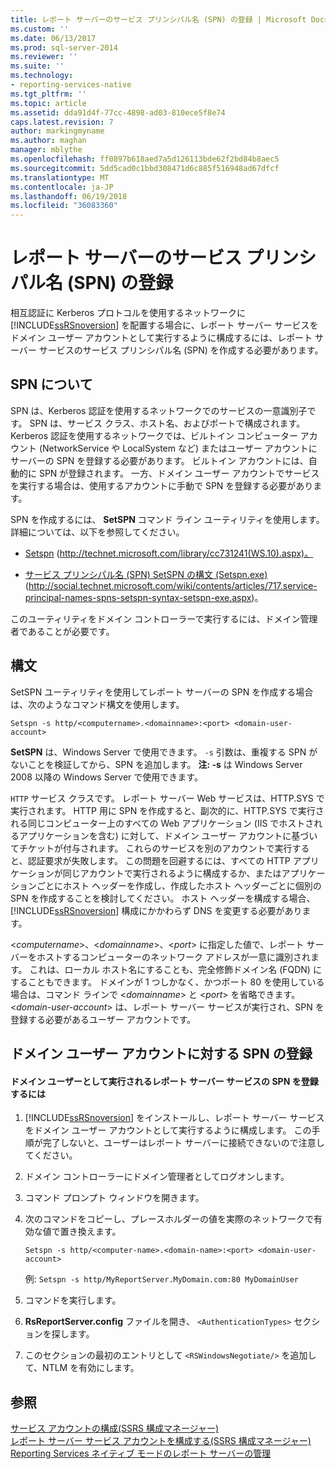 ```yaml
---
title: レポート サーバーのサービス プリンシパル名 (SPN) の登録 | Microsoft Docs
ms.custom: ''
ms.date: 06/13/2017
ms.prod: sql-server-2014
ms.reviewer: ''
ms.suite: ''
ms.technology:
- reporting-services-native
ms.tgt_pltfrm: ''
ms.topic: article
ms.assetid: dda91d4f-77cc-4898-ad03-810ece5f8e74
caps.latest.revision: 7
author: markingmyname
ms.author: maghan
manager: mblythe
ms.openlocfilehash: ff0897b618aed7a5d126113bde62f2bd84b8aec5
ms.sourcegitcommit: 5dd5cad0c1bbd308471d6c885f516948ad67dfcf
ms.translationtype: MT
ms.contentlocale: ja-JP
ms.lasthandoff: 06/19/2018
ms.locfileid: "36083360"
---
```

# <a name="register-a-service-principal-name-spn-for-a-report-server"></a>レポート サーバーのサービス プリンシパル名 (SPN) の登録
  相互認証に Kerberos プロトコルを使用するネットワークに [!INCLUDE[ssRSnoversion](../../includes/ssrsnoversion-md.md)] を配置する場合に、レポート サーバー サービスをドメイン ユーザー アカウントとして実行するように構成するには、レポート サーバー サービスのサービス プリンシパル名 (SPN) を作成する必要があります。  
  
## <a name="about-spns"></a>SPN について  
 SPN は、Kerberos 認証を使用するネットワークでのサービスの一意識別子です。 SPN は、サービス クラス、ホスト名、およびポートで構成されます。 Kerberos 認証を使用するネットワークでは、ビルトイン コンピューター アカウント (NetworkService や LocalSystem など) またはユーザー アカウントにサーバーの SPN を登録する必要があります。 ビルトイン アカウントには、自動的に SPN が登録されます。 一方、ドメイン ユーザー アカウントでサービスを実行する場合は、使用するアカウントに手動で SPN を登録する必要があります。  
  
 SPN を作成するには、 **SetSPN** コマンド ライン ユーティリティを使用します。 詳細については、以下を参照してください。  
  
-   [Setspn](http://technet.microsoft.com/library/cc731241\(WS.10\).aspx) (http://technet.microsoft.com/library/cc731241(WS.10).aspx)。  
  
-   [サービス プリンシパル名 (SPN) SetSPN の構文 (Setspn.exe)](http://social.technet.microsoft.com/wiki/contents/articles/717.service-principal-names-spns-setspn-syntax-setspn-exe.aspx) (http://social.technet.microsoft.com/wiki/contents/articles/717.service-principal-names-spns-setspn-syntax-setspn-exe.aspx)。  
  
 このユーティリティをドメイン コントローラーで実行するには、ドメイン管理者であることが必要です。  
  
## <a name="syntax"></a>構文  
 SetSPN ユーティリティを使用してレポート サーバーの SPN を作成する場合は、次のようなコマンド構文を使用します。  
  
```  
Setspn -s http/<computername>.<domainname>:<port> <domain-user-account>  
```  
  
 **SetSPN** は、Windows Server で使用できます。 `-s` 引数は、重複する SPN がないことを検証してから、SPN を追加します。 **注: -s** は Windows Server 2008 以降の Windows Server で使用できます。  
  
 `HTTP` サービス クラスです。 レポート サーバー Web サービスは、HTTP.SYS で実行されます。 HTTP 用に SPN を作成すると、副次的に、HTTP.SYS で実行される同じコンピューター上のすべての Web アプリケーション (IIS でホストされるアプリケーションを含む) に対して、ドメイン ユーザー アカウントに基づいてチケットが付与されます。 これらのサービスを別のアカウントで実行すると、認証要求が失敗します。 この問題を回避するには、すべての HTTP アプリケーションが同じアカウントで実行されるように構成するか、またはアプリケーションごとにホスト ヘッダーを作成し、作成したホスト ヘッダーごとに個別の SPN を作成することを検討してください。 ホスト ヘッダーを構成する場合、 [!INCLUDE[ssRSnoversion](../../includes/ssrsnoversion-md.md)] 構成にかかわらず DNS を変更する必要があります。  
  
 \<*computername*>、\<*domainname*>、\<*port*> に指定した値で、レポート サーバーをホストするコンピューターのネットワーク アドレスが一意に識別されます。 これは、ローカル ホスト名にすることも、完全修飾ドメイン名 (FQDN) にすることもできます。 ドメインが 1 つしかなく、かつポート 80 を使用している場合は、コマンド ラインで \<*domainname*> と \<*port*> を省略できます。 \<*domain-user-account*> は、レポート サーバー サービスが実行され、SPN を登録する必要があるユーザー アカウントです。  
  
## <a name="register-an-spn-for-domain-user-account"></a>ドメイン ユーザー アカウントに対する SPN の登録  
  
#### <a name="to-register-an-spn-for-a-report-server-service-running-as-a-domain-user"></a>ドメイン ユーザーとして実行されるレポート サーバー サービスの SPN を登録するには  
  
1.  [!INCLUDE[ssRSnoversion](../../includes/ssrsnoversion-md.md)] をインストールし、レポート サーバー サービスをドメイン ユーザー アカウントとして実行するように構成します。 この手順が完了しないと、ユーザーはレポート サーバーに接続できないので注意してください。  
  
2.  ドメイン コントローラーにドメイン管理者としてログオンします。  
  
3.  コマンド プロンプト ウィンドウを開きます。  
  
4.  次のコマンドをコピーし、プレースホルダーの値を実際のネットワークで有効な値で置き換えます。  
  
    ```  
    Setspn -s http/<computer-name>.<domain-name>:<port> <domain-user-account>  
    ```  
  
     例: `Setspn -s http/MyReportServer.MyDomain.com:80 MyDomainUser`  
  
5.  コマンドを実行します。  
  
6.  **RsReportServer.config** ファイルを開き、 `<AuthenticationTypes>` セクションを探します。  
  
7.  このセクションの最初のエントリとして `<RSWindowsNegotiate/>` を追加して、NTLM を有効にします。  
  
## <a name="see-also"></a>参照  
 [サービス アカウントの構成&#40;SSRS 構成マネージャー&#41;](../../sql-server/install/configure-a-service-account-ssrs-configuration-manager.md)   
 [レポート サーバー サービス アカウントを構成する&#40;SSRS 構成マネージャー&#41;](../install-windows/configure-the-report-server-service-account-ssrs-configuration-manager.md)   
 [Reporting Services ネイティブ モードのレポート サーバーの管理](manage-a-reporting-services-native-mode-report-server.md)  
  
  